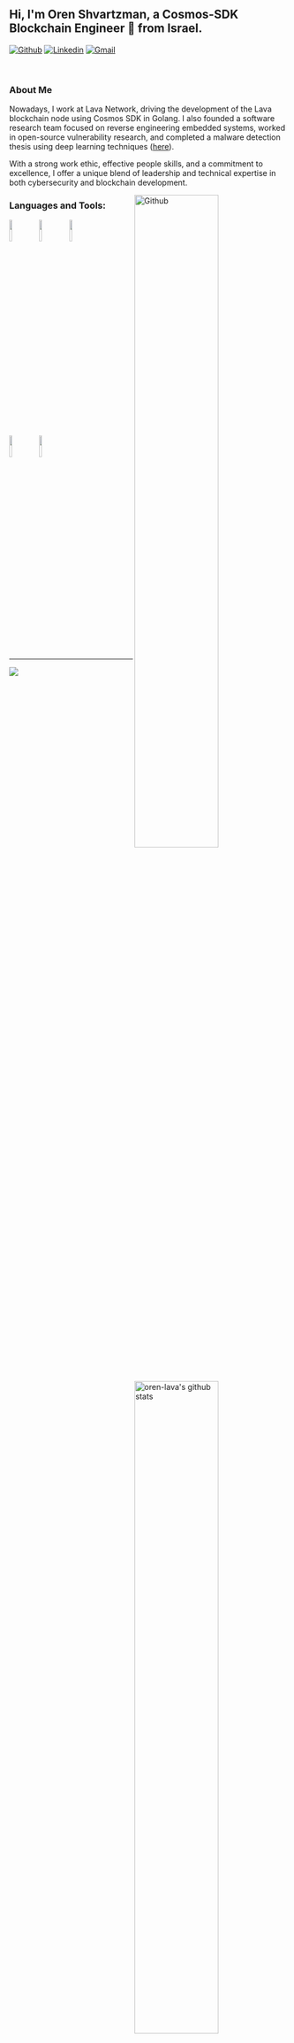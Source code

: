 <!-- Your title -->
## Hi, I'm Oren Shvartzman, a Cosmos-SDK Blockchain Engineer 🚀 from Israel.

<!-- Your badges
You can use the website to generate badges: https://shields.io/
-->

[![Github](https://img.shields.io/badge/-Github-000?style=flat&logo=Github&logoColor=white)](https://github.com/oren-lava)
[![Linkedin](https://img.shields.io/badge/-LinkedIn-blue?style=flat&logo=Linkedin&logoColor=white)](https://linkedin.com/in/oren-shvartzman)
[![Gmail](https://img.shields.io/badge/-Gmail-c14438?style=flat&logo=Gmail&logoColor=white)](mailto:oren.shvartzman@gmail.com)

&nbsp;

<!-- Talking about you -->
### About Me

Nowadays, I work at Lava Network, driving the development of the Lava blockchain node using Cosmos SDK in Golang.
I also founded a software research team focused on reverse engineering embedded systems, worked in open-source vulnerability research, and completed a malware detection thesis using deep learning techniques ([here](https://github.com/orenshva/Characterization-and-Detection-of-Cross-Router-Covert-Channels)).

With a strong work ethic, effective people skills, and a commitment to excellence, I offer a unique blend of leadership and technical expertise in both cybersecurity and blockchain development.

<!-- Any image aligned to the right. Beware the width -->
<img width="55%" align="right" alt="Github" src="https://raw.githubusercontent.com/onimur/.github/master/.resources/git-header.svg" />

### Languages and Tools:

<!-- Your github readme stats
You can use this api: https://github.com/anuraghazra/github-readme-stats
-->
<p>
  <a href="https://github.com/lavanet/lava">
    <img width="55%" align="right" alt="oren-lava's github stats" src="https://github-readme-stats.vercel.app/api?username=oren-lava&show_icons=true&hide_border=true" />
  </a>

  <!-- Your languages and tools. Be careful with the alignment. 
  You can use this sites to get logos: https://www.vectorlogo.zone or https://simpleicons.org/
  -->
  <code><img width="10%" src="https://go.dev/blog/go-brand/Go-Logo/SVG/Go-Logo_Blue.svg"></code>
  <code><img width="10%" src="https://cosmos.network/presskit/cosmos-brandmark-dynamic-dark.svg"></code>
  <code><img width="10%" src="https://upload.wikimedia.org/wikipedia/commons/d/df/Wireshark_icon.svg"></code>
  <br />
  <code><img width="10%" src="https://static.miraheze.org/zenithwiki/0/0d/IDAIcon.png"></code>
  <code><img width="10%" src="https://cdn.prod.website-files.com/642c9c8327126062770bfdd0/65a1726ec8c996263e731baa_wordmark-full.png"></code>
</p>

---

<!-- Its main projects -->
<p align="left">
  <a href="https://github.com/orenshva/Characterization-and-Detection-of-Cross-Router-Covert-Channels">
    <img align="center" src="https://github-readme-stats.vercel.app/api/pin/?username=orenshva&repo=Characterization-and-Detection-of-Cross-Router-Covert-Channels" />
</p>

<!-- This readme was created by Murillo Comino - https://github.com/onimur -->
